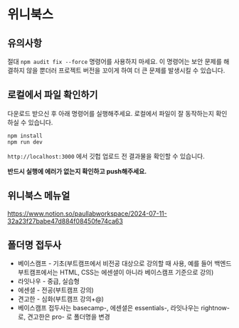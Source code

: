 # 위니북스

## 유의사항

절대 `npm audit fix --force` 명령어를 사용하지 마세요. 이 명령어는 보안 문제를 해결하지 않을 뿐더러 프로젝트 버전을 꼬이게 하여 더 큰 문제를 발생시킬 수 있습니다.

## 로컬에서 파일 확인하기

다운로드 받으신 후 아래 명령어를 실행해주세요. 로컬에서 파일이 잘 동작하는지 확인하실 수 있습니다.

```
npm install
npm run dev
```

`http://localhost:3000` 에서 깃헙 업로드 전 결과물을 확인할 수 있습니다.

**반드시 실행에 에러가 없는지 확인하고 push해주세요.**

## 위니북스 메뉴얼
https://www.notion.so/paullabworkspace/2024-07-11-32a23f27babe47d884f08450fe74ca63


## 폴더명 접두사

* 베이스캠프 - 기초(부트캠프에서 비전공 대상으로 강의할 때 사용, 예를 들어 백엔드 부트캠프에서는 HTML, CSS는 에센셜이 아니라 베이스캠프 기준으로 강의)
* 라잇나우 - 중급, 실습형
* 에센셜 - 전공(부트캠프 강의)
* 견고한 - 심화(부트캠프 강의+@)
* 베이스캠프 접두사는 basecamp-, 에센셜은 essentials-, 라잇나우는 rightnow-로, 견고한은 pro- 로 폴더명을 변경